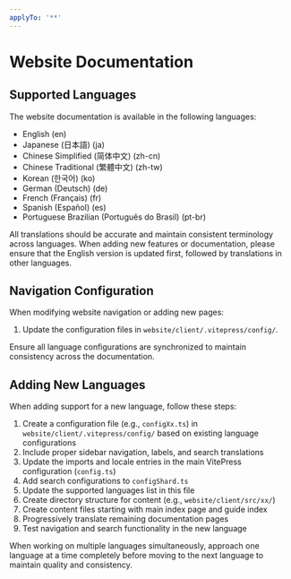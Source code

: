 ```yaml
---
applyTo: '**'
---
```


# Website Documentation

## Supported Languages
The website documentation is available in the following languages:
- English (en)
- Japanese (日本語) (ja)
- Chinese Simplified (简体中文) (zh-cn)
- Chinese Traditional (繁體中文) (zh-tw)
- Korean (한국어) (ko)
- German (Deutsch) (de)
- French (Français) (fr)
- Spanish (Español) (es)
- Portuguese Brazilian (Português do Brasil) (pt-br)

All translations should be accurate and maintain consistent terminology across languages. When adding new features or documentation, please ensure that the English version is updated first, followed by translations in other languages.

## Navigation Configuration
When modifying website navigation or adding new pages:
1. Update the configuration files in `website/client/.vitepress/config/`.

Ensure all language configurations are synchronized to maintain consistency across the documentation.

## Adding New Languages
When adding support for a new language, follow these steps:

1. Create a configuration file (e.g., `configXx.ts`) in `website/client/.vitepress/config/` based on existing language configurations
2. Include proper sidebar navigation, labels, and search translations
3. Update the imports and locale entries in the main VitePress configuration (`config.ts`)
4. Add search configurations to `configShard.ts`
5. Update the supported languages list in this file
6. Create directory structure for content (e.g., `website/client/src/xx/`)
7. Create content files starting with main index page and guide index
8. Progressively translate remaining documentation pages
9. Test navigation and search functionality in the new language

When working on multiple languages simultaneously, approach one language at a time completely before moving to the next language to maintain quality and consistency.
